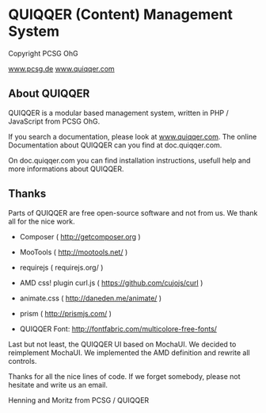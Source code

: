 
# QUIQQER (Content) Management System
Copyright PCSG OhG

www.pcsg.de
www.quiqqer.com

## About QUIQQER

QUIQQER is a modular based management system,
written in PHP / JavaScript from PCSG OhG.

If you search a documentation, please look at www.quiqqer.com.
The online Documentation about QUIQQER can you find at doc.quiqqer.com.

On doc.quiqqer.com you can find installation instructions, usefull help and more informations about QUIQQER.

## Thanks

Parts of QUIQQER are free open-source software and not from us.
We thank all for the nice work.

- Composer ( http://getcomposer.org )
- MooTools ( http://mootools.net/ )
- requirejs ( requirejs.org/ )
- AMD css! plugin curl.js ( https://github.com/cujojs/curl )
- animate.css ( http://daneden.me/animate/ )
- prism ( http://prismjs.com/ )

- QUIQQER Font: http://fontfabric.com/multicolore-free-fonts/

Last but not least, the QUIQQER UI based on MochaUI.
We decided to reimplement MochaUI.
We implemented the AMD definition and rewrite all controls.

Thanks for all the nice lines of code.
If we forget somebody, please not hesitate and write us an email.

Henning and Moritz from PCSG / QUIQQER
